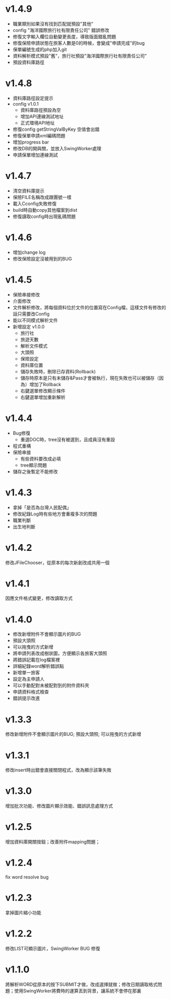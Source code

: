 # v1.4.9
 * 職業類別如果沒有找到匹配就預設"其他"
 * config "海洋國際旅行社有限責任公司" 錯誤修改
 * 修復文字輸入欄位自動變更長度，導致版面錯亂問題
 * 修復保險申請狀態在旅客人數是0的時候，會變成"申請完成"的bug
 * 保單編號生成的php加入git
 * 資料解析模式預設"舊"，旅行社預設"海洋國際旅行社有限責任公司"
 * 預設資料庫路徑

# v1.4.8
 * 資料庫路徑設定提示
 * config v1.0.1
     * 資料庫路徑預設為空
     * 增加API連線測試地址
     * 正式環境API地址
 * 修復config getStringValByKey 空值會出錯
 * 修復保單申請xml編碼問題
 * 增加progress bar
 * 修改DB的開與關，並放入SwingWorker處理
 * 申請保單增加連線測試

# v1.4.7
 * 清空資料庫提示
 * 保險FILE名稱改成跟團號一樣
 * 載入Cconfig失敗修復
 * build時自動copy其他檔案到dist
 * 修復讀取config時出現亂碼問題

# v1.4.6
 * 增加change log
 * 修改保險設定沒被用到的BUG

# v1.4.5
 * 保險串接修改
 * 介面修改
 * 文件解析修改，將每個資料位於文件的位置寫在Config檔，這樣文件有修改的話只需要改Config
 * 能以不同模式解析文件
 * 新增設定 v1.0.0
     * 旅行社
     * 旅遊天數
     * 解析文件模式
     * 大頭照
     * 保險設定
     * 資料庫位置
     * 儲存失敗時，刪除已存資料(Rollback)
     * 儲存時原本是只有未儲存&Pass才會被執行，現在失敗也可以被儲存（因為）增加了Rollback
     * 右鍵選單修改顯示條件
     * 右鍵選單增加重新解析

# v1.4.4
 * Bug修復
     * 重選DOC時，tree沒有被選到，且成員沒有重設
 * 程式重構
 * 保險串接
     * 有些資料要改成必填
     * tree顯示問題
 * 儲存之後暫定不能修改

# v1.4.3
 * 拿掉「是否為台灣人民配偶」
 * 修改紀錄Log時有些地方會重複多次的問題
 * 職業判斷
 * 出生地判斷

# v1.4.2
修改JFileChooser，從原本的每次新創改成共用一個

# v1.4.1
因應文件格式變更，修改讀取方式

# v1.4.0
 * 修改新增附件不會顯示圖片的BUG
 * 預設大頭照
 * 可以拖曳的方式新增
 * 將申請列表改成樹狀圖，方便顯示各旅客大頭照
 * 將錯誤記載在log檔案裡
 * 詳細紀錄word解析錯誤點
 * 新增單一旅客
 * 設定為主申請人
 * 可以手動配對未被配對到的附件資料夾
 * 申請資料格式檢查
 * 錯誤提示改進

# v1.3.3
修改新增附件不會顯示圖片的BUG; 預設大頭照; 可以拖曳的方式新增

# v1.3.1
修改insert時出錯會直接關閉程式，改為顯示該筆失敗

# v1.3.0
增加批次功能、修改圖片顯示效能、錯誤訊息處理方式

# v1.2.5
增加資料庫開關按鈕；改善附件mapping問題；

# v1.2.4
fix word resolve bug

# v1.2.3
拿掉圖片縮小功能

# v1.2.2
修改LIST可顯示圖片，SwingWorker BUG 修復

# v1.1.0
將解析WORD從原本的按下SUBMIT才做，改成選擇就做；修改日期讀取格式問題；使用SwingWorker將費時的運算丟到背景，讓系統不會停在那裏